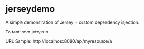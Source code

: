 jerseydemo
==========

A simple demonstration of Jersey + custom dependency injection.

To test: mvn jetty:run

URL Sample: http://localhost:8080/api/myresource/a
